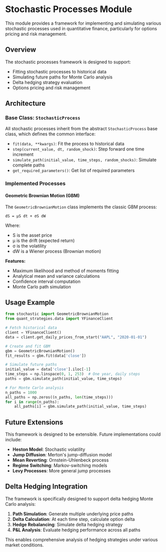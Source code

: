 # Stochastic Processes Module

This module provides a framework for implementing and simulating various stochastic processes used in quantitative finance, particularly for options pricing and risk management.

## Overview

The stochastic processes framework is designed to support:
- Fitting stochastic processes to historical data
- Simulating future paths for Monte Carlo analysis
- Delta hedging strategy evaluation
- Options pricing and risk management

## Architecture

### Base Class: `StochasticProcess`

All stochastic processes inherit from the abstract `StochasticProcess` base class, which defines the common interface:

- `fit(data, **kwargs)`: Fit the process to historical data
- `step(current_value, dt, random_shock)`: Step forward one time increment
- `simulate_path(initial_value, time_steps, random_shocks)`: Simulate complete paths
- `get_required_parameters()`: Get list of required parameters

### Implemented Processes

#### Geometric Brownian Motion (GBM)

The `GeometricBrownianMotion` class implements the classic GBM process:

```
dS = μS dt + σS dW
```

Where:
- S is the asset price
- μ is the drift (expected return)
- σ is the volatility
- dW is a Wiener process (Brownian motion)

**Features:**
- Maximum likelihood and method of moments fitting
- Analytical mean and variance calculations
- Confidence interval computation
- Monte Carlo path simulation

## Usage Example

```python
from stochastic import GeometricBrownianMotion
from quant_strategies.data import YFinanceClient

# Fetch historical data
client = YFinanceClient()
data = client.get_daily_prices_from_start("AAPL", "2020-01-01")

# Create and fit GBM
gbm = GeometricBrownianMotion()
fit_results = gbm.fit(data['close'])

# Simulate future paths
initial_value = data['close'].iloc[-1]
time_steps = np.linspace(0, 1, 253)  # One year, daily steps
paths = gbm.simulate_path(initial_value, time_steps)

# For Monte Carlo analysis
n_paths = 1000
all_paths = np.zeros((n_paths, len(time_steps)))
for i in range(n_paths):
    all_paths[i] = gbm.simulate_path(initial_value, time_steps)
```

## Future Extensions

This framework is designed to be extensible. Future implementations could include:

- **Heston Model**: Stochastic volatility
- **Jump Diffusion**: Merton's jump-diffusion model
- **Mean Reverting**: Ornstein-Uhlenbeck process
- **Regime Switching**: Markov-switching models
- **Levy Processes**: More general jump processes

## Delta Hedging Integration

The framework is specifically designed to support delta hedging Monte Carlo analysis:

1. **Path Simulation**: Generate multiple underlying price paths
2. **Delta Calculation**: At each time step, calculate option delta
3. **Hedge Rebalancing**: Simulate delta hedging strategy
4. **P&L Analysis**: Evaluate hedging performance across all paths

This enables comprehensive analysis of hedging strategies under various market conditions.
